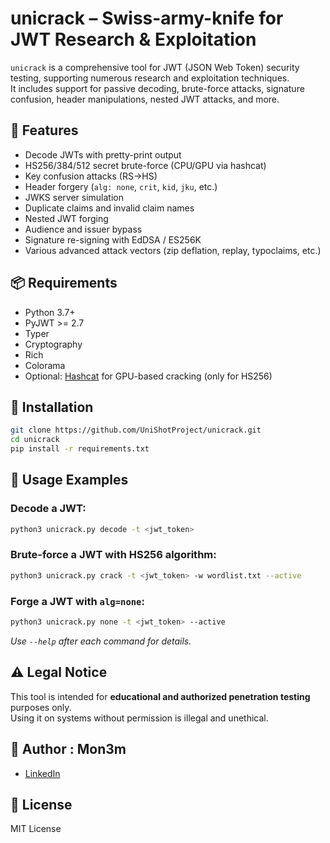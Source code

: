 # unicrack – Swiss-army-knife for JWT Research & Exploitation

`unicrack` is a comprehensive tool for JWT (JSON Web Token) security testing, supporting numerous research and exploitation techniques.  
It includes support for passive decoding, brute-force attacks, signature confusion, header manipulations, nested JWT attacks, and more.

## 🔧 Features

- Decode JWTs with pretty-print output
- HS256/384/512 secret brute-force (CPU/GPU via hashcat)
- Key confusion attacks (RS→HS)
- Header forgery (`alg: none`, `crit`, `kid`, `jku`, etc.)
- JWKS server simulation
- Duplicate claims and invalid claim names
- Nested JWT forging
- Audience and issuer bypass
- Signature re-signing with EdDSA / ES256K
- Various advanced attack vectors (zip deflation, replay, typoclaims, etc.)

## 📦 Requirements

- Python 3.7+
- PyJWT >= 2.7
- Typer
- Cryptography
- Rich
- Colorama
- Optional: [Hashcat](https://hashcat.net/hashcat/) for GPU-based cracking (only for HS256)

## 🚀 Installation

```bash
git clone https://github.com/UniShotProject/unicrack.git
cd unicrack
pip install -r requirements.txt
```

## 🧪 Usage Examples

### Decode a JWT:

```bash
python3 unicrack.py decode -t <jwt_token>
```

### Brute-force a JWT with HS256 algorithm:

```bash
python3 unicrack.py crack -t <jwt_token> -w wordlist.txt --active
```

### Forge a JWT with `alg=none`:

```bash
python3 unicrack.py none -t <jwt_token> --active
```

_Use `--help` after each command for details._

## ⚠️ Legal Notice

This tool is intended for **educational and authorized penetration testing** purposes only.  
Using it on systems without permission is illegal and unethical.

## 👤 Author : Mon3m


- [LinkedIn](https://www.linkedin.com/in/mohamed-abd-el-moneam-162933315)

## 📄 License

MIT License

